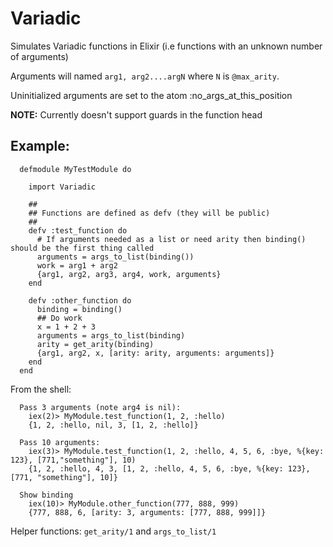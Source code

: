 # Variadic

Simulates Variadic functions in Elixir (i.e functions with an unknown number of arguments)

Arguments will named `arg1, arg2....argN` where `N` is `@max_arity`.

Uninitialized arguments are set to the atom :no_args_at_this_position

**NOTE:** Currently doesn't support guards in the function head

## Example:

```
  defmodule MyTestModule do

    import Variadic

    ##
    ## Functions are defined as defv (they will be public)
    ##
    defv :test_function do
      # If arguments needed as a list or need arity then binding() should be the first thing called
      arguments = args_to_list(binding())
      work = arg1 + arg2
      {arg1, arg2, arg3, arg4, work, arguments}
    end

    defv :other_function do
      binding = binding()
      ## Do work
      x = 1 + 2 + 3
      arguments = args_to_list(binding)
      arity = get_arity(binding)
      {arg1, arg2, x, [arity: arity, arguments: arguments]}
    end
  end
```
From the shell:
```
  Pass 3 arguments (note arg4 is nil):
    iex(2)> MyModule.test_function(1, 2, :hello)
    {1, 2, :hello, nil, 3, [1, 2, :hello]}

  Pass 10 arguments:
    iex(3)> MyModule.test_function(1, 2, :hello, 4, 5, 6, :bye, %{key: 123}, [771,"something"], 10)
    {1, 2, :hello, 4, 3, [1, 2, :hello, 4, 5, 6, :bye, %{key: 123}, [771, "something"], 10]}

  Show binding
    iex(10)> MyModule.other_function(777, 888, 999)
    {777, 888, 6, [arity: 3, arguments: [777, 888, 999]]}
```

Helper functions: `get_arity/1` and `args_to_list/1`

